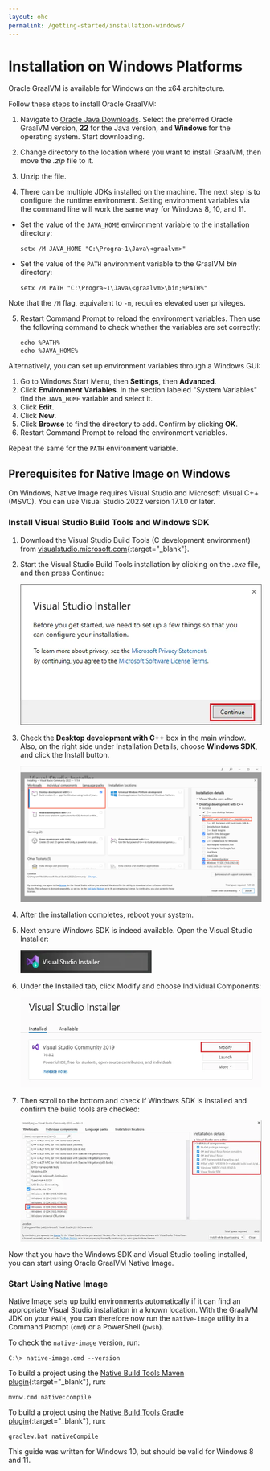 ```yaml
---
layout: ohc
permalink: /getting-started/installation-windows/
---
```


# Installation on Windows Platforms

Oracle GraalVM is available for Windows on the x64 architecture.

Follow these steps to install Oracle GraalVM:

1. Navigate to [Oracle Java Downloads](https://www.oracle.com/java/technologies/downloads/).
Select the preferred Oracle GraalVM version, **22** for the Java version, and **Windows** for the operating system. Start downloading.

2. Change directory to the location where you want to install GraalVM, then move the _.zip_ file to it.

3. Unzip the file.

4. There can be multiple JDKs installed on the machine. The next step is to configure the runtime environment. Setting environment variables via the command line will work the same way for Windows 8, 10, and 11.
  - Set the value of the `JAVA_HOME` environment variable to the installation directory:
    ```shell
    setx /M JAVA_HOME "C:\Progra~1\Java\<graalvm>"
    ```
  - Set the value of the `PATH` environment variable to the GraalVM _bin_ directory:
    ```shell
    setx /M PATH "C:\Progra~1\Java\<graalvm>\bin;%PATH%"
    ```  
  Note that the `/M` flag, equivalent to `-m`, requires elevated user privileges.

5. Restart Command Prompt to reload the environment variables. Then use the following command to check whether the variables are set correctly:
    ```shell
    echo %PATH%
    echo %JAVA_HOME%
    ```

Alternatively, you can set up environment variables through a Windows GUI:

1. Go to Windows Start Menu, then **Settings**, then **Advanced**.
2. Click **Environment Variables**. In the section labeled "System Variables" find the `JAVA_HOME` variable and select it.
3. Click **Edit**.
4. Click **New**.
5. Click **Browse** to find the directory to add. Confirm by clicking **OK**.
6. Restart Command Prompt to reload the environment variables.

Repeat the same for the `PATH` environment variable.

## Prerequisites for Native Image on Windows

On Windows, Native Image requires Visual Studio and Microsoft Visual C++(MSVC). 
You can use Visual Studio 2022 version 17.1.0 or later.

### Install Visual Studio Build Tools and Windows SDK

1. Download the Visual Studio Build Tools (C development environment) from [visualstudio.microsoft.com](https://visualstudio.microsoft.com/thank-you-downloading-visual-studio/?sku=BuildTools&rel=16){:target="_blank"}.

2. Start the Visual Studio Build Tools installation by clicking on the _.exe_ file, and then press Continue:

    ![Install Visual Studio Build Tools](../img/visual_studio_installer.png)

3. Check the **Desktop development with C++** box in the main window. Also, on the right side under Installation Details, choose **Windows SDK**, and click the Install button.

    ![Select Desktop development with C++](../img/desktop_development_with_C.png)

4. After the installation completes, reboot your system.

5. Next ensure Windows SDK is indeed available. Open the Visual Studio Installer:

    ![Open the Visual Studio Installer](../img/open_vs_installer.png)

6. Under the Installed tab, click Modify and choose Individual Components:

    ![Visual Studio Installed Components](../img/visual-studio-installed-components.png)

7. Then scroll to the bottom and check if Windows SDK is installed and confirm the build tools are checked:
  
    ![Windows SDK Installed](../img/windows-10-installed.png)

Now that you have the Windows SDK and Visual Studio tooling installed, you can start using Oracle GraalVM Native Image.

### Start Using Native Image

Native Image sets up build environments automatically if it can find an appropriate Visual Studio installation in a known location.
With the GraalVM JDK on your `PATH`, you can therefore now run the `native-image` utility in a Command Prompt (`cmd`) or a PowerShell (`pwsh`).

To check the `native-image` version, run:
```shell
C:\> native-image.cmd --version
```

To build a project using the [Native Build Tools Maven plugin](https://graalvm.github.io/native-build-tools/latest/maven-plugin.html){:target="_blank"}, run:
```shell
mvnw.cmd native:compile
```

To build a project using the [Native Build Tools Gradle plugin](https://graalvm.github.io/native-build-tools/latest/gradle-plugin.html){:target="_blank"}, run:
```shell
gradlew.bat nativeCompile
```

This guide was written for Windows 10, but should be valid for Windows 8 and 11.